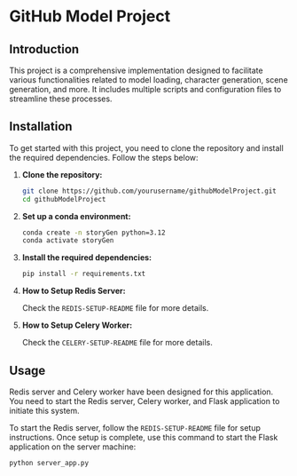 # GitHub Model Project

## Introduction

This project is a comprehensive implementation designed to facilitate various functionalities related to model loading, character generation, scene generation, and more. It includes multiple scripts and configuration files to streamline these processes.

## Installation

To get started with this project, you need to clone the repository and install the required dependencies. Follow the steps below:

1. **Clone the repository:**
    ```bash
    git clone https://github.com/yourusername/githubModelProject.git
    cd githubModelProject
    ```

2. **Set up a conda environment:**
    ```bash
    conda create -n storyGen python=3.12
    conda activate storyGen
    ```

3. **Install the required dependencies:**
    ```bash
    pip install -r requirements.txt
    ```

4. **How to Setup Redis Server:**

    Check the `REDIS-SETUP-README` file for more details.

5. **How to Setup Celery Worker:**

    Check the `CELERY-SETUP-README` file for more details.

## Usage

Redis server and Celery worker have been designed for this application. You need to start the Redis server, Celery worker, and Flask application to initiate this system.

To start the Redis server, follow the `REDIS-SETUP-README` file for setup instructions. Once setup is complete, use this command to start the Flask application on the server machine:

```bash
python server_app.py

